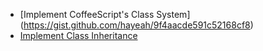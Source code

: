 - [Implement CoffeeScript's Class System] (https://gist.github.com/hayeah/9f4aacde591c52168cf8)
- [Implement Class Inheritance](https://gist.github.com/hayeah/280cf5dd95f905cd09ce)
